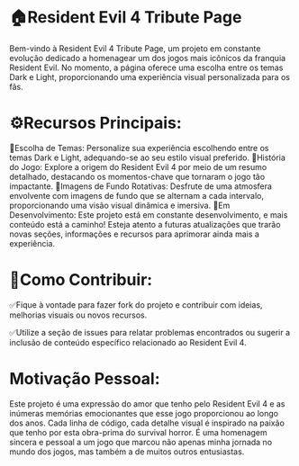 # 🏠Resident Evil 4 Tribute Page
Bem-vindo à Resident Evil 4 Tribute Page, um projeto em constante evolução dedicado a homenagear um dos jogos mais icônicos da franquia Resident Evil. No momento, a página oferece uma escolha entre os temas Dark e Light, proporcionando uma experiência visual personalizada para os fãs.

# ⚙️Recursos Principais:

🔘Escolha de Temas: Personalize sua experiência escolhendo entre os temas Dark e Light, adequando-se ao seu estilo visual preferido.
🔘História do Jogo: Explore a origem do Resident Evil 4 por meio de um resumo detalhado, destacando os momentos-chave que tornaram o jogo tão impactante.
🔘Imagens de Fundo Rotativas: Desfrute de uma atmosfera envolvente com imagens de fundo que se alternam a cada intervalo, proporcionando uma visão visual dinâmica e imersiva.
🔘Em Desenvolvimento: Este projeto está em constante desenvolvimento, e mais conteúdo está a caminho! Esteja atento a futuras atualizações que trarão novas seções, informações e recursos para aprimorar ainda mais a experiência.

# 🤝Como Contribuir:

✅Fique à vontade para fazer fork do projeto e contribuir com ideias, melhorias visuais ou novos recursos.

✅Utilize a seção de issues para relatar problemas encontrados ou sugerir a inclusão de conteúdo específico relacionado ao Resident Evil 4.

# Motivação Pessoal:
Este projeto é uma expressão do amor que tenho pelo Resident Evil 4 e as inúmeras memórias emocionantes que esse jogo proporcionou ao longo dos anos. Cada linha de código, cada detalhe visual é inspirado na paixão que tenho por esta obra-prima do survival horror. É uma homenagem sincera e pessoal a um jogo que marcou não apenas minha jornada no mundo dos jogos, mas também a de muitos outros entusiastas.
